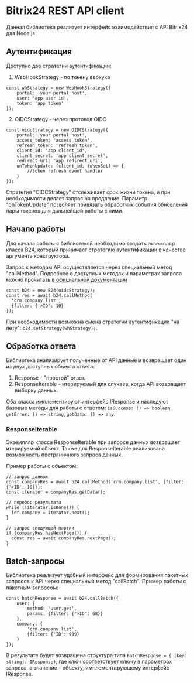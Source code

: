 # Bitrix24 REST API client 
Данная библиотека реализует интерфейс взаимодействия с API Bitrix24 для Node.js

## Аутентификация
Доступно две стратегии аутентификации:

1. WebHookStrategy - по токену вебхука 
````JS
const whStrategy = new WebHookStrategy({
    portal: 'your portal host',
    user: 'app user id',
    token: 'app token'
});
````


2. OIDCStrategy - через протокол OIDC
````JS
const oidcStrategy = new OIDCStrategy({
    portal: 'your portal host',
    access_token: 'access token',
    refresh_token: 'refresh token',
    client_id: 'app client_id',
    client_secret: 'app client_secret',
    redirect_uri: 'app redirect_uri',
    onTokenUpdate: (client_id, tokenSet) => {
        //token refresh event handler
    }
});
````
Стратегия "OIDCStrategy" отслеживает срок жизни токена, и при необходимости делает запрос на продление. Параметр "onTokenUpdate" позволяет привязать обработчик события обновления пары токенов для дальнейшей работы с ними.

## Начало работы
Для начала работы с библиотекой необходимо создать экземпляр класса B24, который принимает стратегию аутентификации в качестве аргумента конструктора.

Запрос к методам API осуществляется через специальный метод "callMethod". Подробнее о доступных методах и параметрах запроса можно прочитать [в официальной документации](https://dev.1c-bitrix.ru/rest_help/)
````JS
const b24 = new B24(oidcStrategy);
const res = await b24.callMethod(
  'crm.company.list', 
  {filter: {'>ID': 10}
});
````

При необходимости возможна смена стратегии аутентификации "на лету": `b24.setStrategy(whStrategy);`.

## Обработка ответа
Библиотека анализирует полученные от API данные и возвращает один из двух доступных объекта ответа:
1. Response - "простой" ответ.
2. ResponseIterable - итерируемый для случаев, когда API возвращает выборку данных.

Оба класса имплементируют интерфейс IResponse и наследуют базовые методы для работы с ответом: `isSuccess: () => boolean`, `getError: () => string`, `getData: () => any`.  

### ResponseIterable
Экземпляр класса ResponseIterable при запросе данных возвращает итерируемый объект. Также для ResponseIterable реализована возможность постраничного запроса данных.

Пример работы с объектом:
````JS
// запрос данных
const companyRes = await b24.callMethod('crm.company.list', {filter: {'>ID': 10}});
const iterator = companyRes.getData();

// перебор результата
while (!iterator.isDone()) {
  let company = iterator.next();
}

// запрос следующей партии
if (companyRes.hasNextPage()) {
  const res = await companyRes.nextPage(); 
}
````

## Batch-запросы
Библиотека реализует удобный интерфейс для формирования пакетных запросов к API через специальный метод "callBatch".
Пример работы с пакетным запросом:
````JS
const batchResponse = await b24.callBatch({
    user: {
        method: 'user.get',
        params: {filter: {">ID": 68}}
    },
    company: {
        'crm.company.list', 
        {filter: {'ID': 999}
    }
});
````
В результате будет возвращена структура типа `BatchResponse = { [key: string]: IResponse}`, где ключ соответствует ключу в параметрах запроса, а значение - объекту, имплементирующему интерфейс IResponse.


